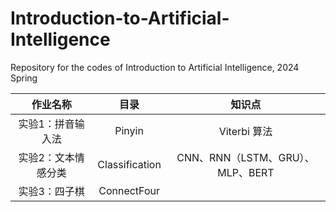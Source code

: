 # Introduction-to-Artificial-Intelligence
Repository for the codes of Introduction to Artificial Intelligence, 2024 Spring

|      作业名称       |      目录      |              知识点              |
| :-----------------: | :------------: | :------------------------------: |
|  实验1：拼音输入法  |     Pinyin     |           Viterbi 算法           |
| 实验2：文本情感分类 | Classification | CNN、RNN（LSTM、GRU）、MLP、BERT |
|    实验3：四子棋    |  ConnectFour   |                                  |

